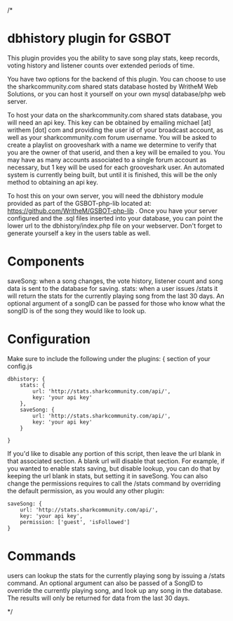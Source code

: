 /*
# dbhistory plugin for GSBOT

This plugin provides you the ability to save song play stats, keep records, voting history and listener counts over extended periods of time.

You have two options for the backend of this plugin. You can choose to use the sharkcommunity.com shared stats database hosted by WritheM Web Solutions, or you can host it yourself on your own mysql database/php web server.

To host your data on the sharkcommunity.com shared stats database, you will need an api key. This key can be obtained by emailing michael [at] writhem [dot] com and providing the user id of your broadcast account, as well as your sharkcommunity.com forum username. You will be asked to create a playlist on grooveshark with a name we determine to verify that you are the owner of that userid, and then a key will be emailed to you. You may have as many accounts associated to a single forum account as necessary, but 1 key will be used for each grooveshark user. An automated system is currently being built, but until it is finished, this will be the only method to obtaining an api key.

To host this on your own server, you will need the dbhistory module provided as part of the GSBOT-php-lib located at: https://github.com/WritheM/GSBOT-php-lib . Once you have your server configured and the .sql files inserted into your database, you can point the lower url to the dbhistory/index.php file on your webserver. Don't forget to generate yourself a key in the users table as well.


# Components

saveSong: when a song changes, the vote history, listener count and song data is sent to the database for saving.
stats: when a user issues /stats it will return the stats for the currently playing song from the last 30 days. An optional argument of a songID can be passed for those who know what the songID is of the song they would like to look up.

# Configuration

Make sure to include the following under the plugins: { section of your config.js

    dbhistory: {
        stats: {
            url: 'http://stats.sharkcommunity.com/api/',
            key: 'your api key'
        },
        saveSong: {
            url: 'http://stats.sharkcommunity.com/api/',
            key: 'your api key'
        }

    }
    
If you'd like to disable any portion of this script, then leave the url blank in that associated section. A blank url will disable that section. For example, if you wanted to enable stats saving, but disable lookup, you can do that by keeping the url blank in stats, but setting it in saveSong.
You can also change the permissions requires to call the /stats command by overriding the default permission, as you would any other plugin:

    saveSong: {
        url: 'http://stats.sharkcommunity.com/api/',
        key: 'your api key',
        permission: ['guest', 'isFollowed']
    }
    
# Commands

users can lookup the stats for the currently playing song by issuing a /stats command. An optional argument can also be passed of a SongID to override the currently playing song, and look up any song in the database. The results will only be returned for data from the last 30 days.

*/